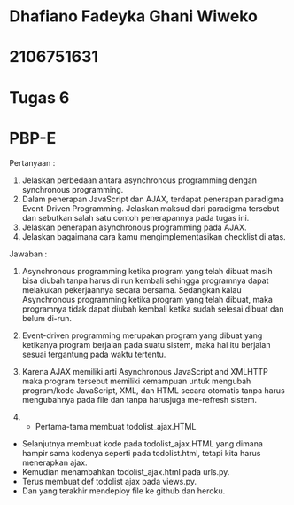 # Dhafiano Fadeyka Ghani Wiweko
# 2106751631
# Tugas 6
# PBP-E

Pertanyaan :
1. Jelaskan perbedaan antara asynchronous programming dengan synchronous programming.
2. Dalam penerapan JavaScript dan AJAX, terdapat penerapan paradigma Event-Driven Programming. Jelaskan maksud dari paradigma tersebut dan sebutkan salah satu contoh penerapannya pada tugas ini.
3. Jelaskan penerapan asynchronous programming pada AJAX.
4. Jelaskan bagaimana cara kamu mengimplementasikan checklist di atas.

Jawaban :

1. Asynchronous programming ketika program yang telah dibuat masih bisa diubah tanpa harus di run kembali sehingga programnya dapat melakukan pekerjaannya secara bersama. Sedangkan kalau Asynchronous programming ketika program yang telah dibuat, maka programnya tidak dapat diubah kembali ketika sudah selesai dibuat dan belum di-run.

2. Event-driven programming merupakan program yang dibuat yang ketikanya program berjalan pada suatu sistem, maka hal itu berjalan sesuai tergantung pada waktu tertentu.

3. Karena AJAX memiliki arti Asynchronous JavaScript and XMLHTTP maka program tersebut memiliki kemampuan untuk mengubah program/kode JavaScript, XML, dan HTML secara otomatis tanpa harus mengubahnya pada file dan tanpa harusjuga me-refresh sistem.

4. - Pertama-tama membuat todolist_ajax.HTML
- Selanjutnya membuat kode pada todolist_ajax.HTML yang dimana hampir sama kodenya seperti pada todolist.html, tetapi kita harus menerapkan ajax.
- Kemudian menambahkan todolist_ajax.html pada urls.py.
- Terus membuat def todolist ajax pada views.py.
- Dan yang terakhir mendeploy file ke github dan heroku.
